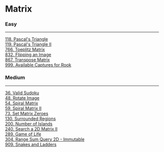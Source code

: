 # Matrix

### Easy
---
[118. Pascal's Triangle](../solutions/0118-Pascal's%20Triangle.md)</br>
[119. Pascal's Triangle II](../solutions/0119-Pascal's%20Triangle%20II.md)</br>
[766. Toeplitz Matrix](../solutions/0766-Toeplitz%20Matrix.md)</br>
[832. Flipping an Image](../solutions/0832-Flipping%20an%20Image.md)</br>
[867. Transpose Matrix](../solutions/0867-Transpose%20Matrix.md)</br>
[999. Available Captures for Rook](../solutions/0999-Available%20Captures%20for%20Rook.md)</br>

### Medium
---
[36. Valid Sudoku](../solutions/0036-Valid%20Sudoku.md)</br>
[48. Rotate Image](../solutions/0048-Rotate%20Image.md)</br>
[54. Spiral Matrix](../solutions/0054-Spiral%20Matrix.md)</br>
[59. Spiral Matrix II](../solutions/0059-Spiral%20Matrix%20II.md)</br>
[73. Set Matrix Zeroes](../solutions/0073-Set%20Matrix%20Zeroes.md)</br>
[130. Surrounded Regions](../solutions/0130-Surrounded%20Regions.md)</br>
[200. Number of Islands](../solutions/0200-Number%20of%20Islands.md)</br>
[240. Search a 2D Matrix II](../solutions/0240-Search%20a%202D%20Matrix%20II.md)</br>
[289. Game of Life](../solutions/0289-Game%20of%20Life.md)</br>
[304. Range Sum Query 2D - Immutable](../solutions/0304-Range%20Sum%20Query%202D%20-%20Immutable.md)</br>
[909. Snakes and Ladders](../solutions/0909-Snakes%20and%20Ladders.md)</br>